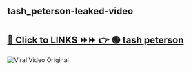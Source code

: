 
 ## tash_peterson-leaked-video 

# <h2><a href="https://clipsfans.com/tash_peterson&ref=git">🔗 Click to LINKS ⏩⏩ 👉 🟢 tash peterson </a></h2>

<a href="https://clipsfans.com/tash_peterson&ref=git" rel="nofollow" data-target="animated-image.originalLink"><img src="https://i.ibb.co.com/xMMVF88/686577567.gif" alt="Viral Video Original" style="max-width: 100%; display: inline-block;" data-target="animated-image.originalImage"></a>
